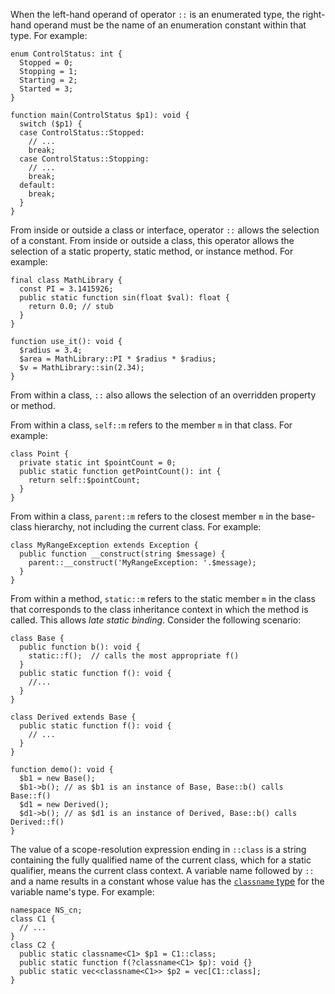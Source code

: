 When the left-hand operand of operator `::` is an enumerated type, the right-hand operand must be the name of an enumeration constant
within that type.  For example:

```Hack
enum ControlStatus: int {
  Stopped = 0;
  Stopping = 1;
  Starting = 2;
  Started = 3;
}

function main(ControlStatus $p1): void {
  switch ($p1) {
  case ControlStatus::Stopped:
    // ...
    break;
  case ControlStatus::Stopping:
    // ...
    break;
  default:
    break;
  }
}
```

From inside or outside a class or interface, operator `::` allows the selection of a constant. From inside or outside a class, this
operator allows the selection of a static property, static method, or instance method.  For example:

```Hack
final class MathLibrary {
  const PI = 3.1415926;
  public static function sin(float $val): float {
    return 0.0; // stub
  }
}

function use_it(): void {
  $radius = 3.4;
  $area = MathLibrary::PI * $radius * $radius;
  $v = MathLibrary::sin(2.34);
}
```

From within a class, `::` also allows the selection of an overridden property or method.

From within a class, `self::m` refers to the member `m` in that class. For example:

```Hack
class Point {
  private static int $pointCount = 0;
  public static function getPointCount(): int {
    return self::$pointCount;
  }
}
```

From within a class, `parent::m` refers to the closest member `m` in the base-class hierarchy, not including the current class.  For example:

```Hack
class MyRangeException extends Exception {
  public function __construct(string $message) {
    parent::__construct('MyRangeException: '.$message);
  }
}
```

From within a method, `static::m` refers to the static member `m` in the class that corresponds to the class inheritance context in
which the method is called. This allows *late static binding*. Consider the following scenario:

```Hack
class Base {
  public function b(): void {
    static::f();  // calls the most appropriate f()
  }
  public static function f(): void {
    //...
  }
}

class Derived extends Base {
  public static function f(): void {
    // ...
  }
}

function demo(): void {
  $b1 = new Base();
  $b1->b(); // as $b1 is an instance of Base, Base::b() calls Base::f()
  $d1 = new Derived();
  $d1->b(); // as $d1 is an instance of Derived, Base::b() calls Derived::f()
}
```

The value of a scope-resolution expression ending in `::class` is a string containing the fully qualified name of the current
class, which for a static qualifier, means the current class context.  A variable name followed by `::` and a name results in a
constant whose value has the [`classname` type](../built-in-types/classname.md) for the variable name's type.  For example:

```Hack
namespace NS_cn;
class C1 {
  // ...
}
class C2 {
  public static classname<C1> $p1 = C1::class;
  public static function f(?classname<C1> $p): void {}
  public static vec<classname<C1>> $p2 = vec[C1::class];
}
```
